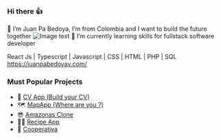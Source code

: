 ### Hi there 👍

🙋 I’m Juan Pa Bedoya, I’m from Colombia and I want to build the future together
![Image text](https://github.com/Juanpabedoyav/portafolio/blob/main/github1.png)
🌱 I’m currently learning skills for fullstack software developer

React Js | Typescript | Javascript | CSS | HTML | PHP |  SQL
https://juanpabedoyav.com/

### Must Popular Projects
 - 🌮 [CV App (Build your CV)](https://github.com/Juanpabedoyav/Cv-App)
 - 🗺️ [MapApp (Where are you ?)](https://github.com/Juanpabedoyav/MapsApp)
 - 😎 [Amazonas Clone](https://github.com/Juanpabedoyav/sprint3)
 - 👩‍🍳 [Recipe App](https://github.com/juanpabedoyav/recipeapp)
 - 🏦 [Cooperativa](http://www.seficoop.com/)

